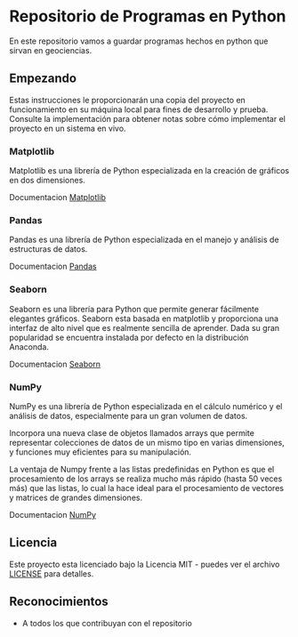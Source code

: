 # Repositorio de Programas en Python

En este repositorio vamos a guardar programas hechos en python que sirvan en geociencias. 

## Empezando

Estas instrucciones le proporcionarán una copia del proyecto en funcionamiento en su máquina local para fines de desarrollo y prueba. Consulte la implementación para obtener notas sobre cómo implementar el proyecto en un sistema en vivo.

### Matplotlib

Matplotlib es una librería de Python especializada en la creación de gráficos en dos dimensiones.

Documentacion [Matplotlib](https://matplotlib.org/)

### Pandas

Pandas es una librería de Python especializada en el manejo y análisis de estructuras de datos.

Documentacion [Pandas](https://pandas.pydata.org/)

### Seaborn

Seaborn es una librería para Python que permite generar fácilmente elegantes gráficos. Seaborn esta basada en matplotlib y proporciona una interfaz de alto nivel que es realmente sencilla de aprender. Dada su gran popularidad se encuentra instalada por defecto en la distribución Anaconda.

Documentacion [Seaborn](https://seaborn.pydata.org/)

### NumPy
NumPy es una librería de Python especializada en el cálculo numérico y el análisis de datos, especialmente para un gran volumen de datos.

Incorpora una nueva clase de objetos llamados arrays que permite representar colecciones de datos de un mismo tipo en varias dimensiones, y funciones muy eficientes para su manipulación.

La ventaja de Numpy frente a las listas predefinidas en Python es que el procesamiento de los arrays se realiza mucho más rápido (hasta 50 veces más) que las listas, lo cual la hace ideal para el procesamiento de vectores y matrices de grandes dimensiones.

Documentacion [NumPy](https://numpy.org/doc/)


## Licencia

Este proyecto esta licenciado bajo la Licencia MIT - puedes ver el archivo [LICENSE](LICENSE) para detalles.

## Reconocimientos

* A todos los que contribuyan con el repositorio